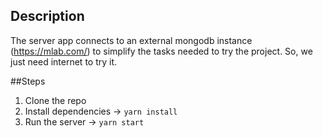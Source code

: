 ## Description

The server app connects to an external mongodb instance (https://mlab.com/) to simplify the tasks needed to try the project.
So, we just need internet to try it.

##Steps
1. Clone the repo
2. Install dependencies -> `yarn install`
3. Run the server -> `yarn start`
